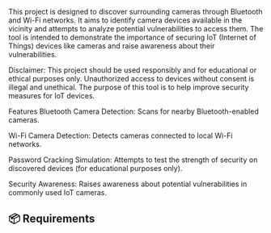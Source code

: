 
This project is designed to discover surrounding cameras through Bluetooth and Wi-Fi networks. It aims to identify camera devices available in the vicinity and attempts to analyze potential vulnerabilities to access them. The tool is intended to demonstrate the importance of securing IoT (Internet of Things) devices like cameras and raise awareness about their vulnerabilities.

Disclaimer: This project should be used responsibly and for educational or ethical purposes only. Unauthorized access to devices without consent is illegal and unethical. The purpose of this tool is to help improve security measures for IoT devices.

Features
Bluetooth Camera Detection: Scans for nearby Bluetooth-enabled cameras.

Wi-Fi Camera Detection: Detects cameras connected to local Wi-Fi networks.

Password Cracking Simulation: Attempts to test the strength of security on discovered devices (for educational purposes only).

Security Awareness: Raises awareness about potential vulnerabilities in commonly used IoT cameras.




## 📦 Requirements



